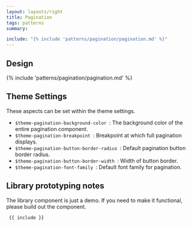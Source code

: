 ```yaml
---
layout: layouts/right
title: Pagination
tags: patterns
summary:

include: "{% include 'patterns/pagination/pagination.md' %}"
---
```


## Design
{% include 'patterns/pagination/pagination.md' %}

## Theme Settings
These aspects can be set within the theme settings.
- `$theme-pagination-background-color `: The background color of the entire pagination component.
- `$theme-pagination-breakpoint `: Breakpoint at which full pagination displays.
- `$theme-pagination-button-border-radius `: Default pagination button border radius.
- `$theme-pagination-button-border-width `: Width of button border.
- `$theme-pagination-font-family `: Default font family for pagination.

## Library prototyping notes
The library component is just a demo. If you need to make it functional, please build out the component.

``` markdown
 {{ include }}
```
